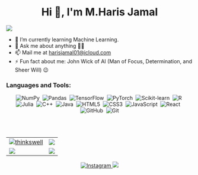 <!--
**heheboi/heheboi** is a ✨ _special_ ✨ repository because its `README.md` (this file) appears on your GitHub profile.

Here are some ideas to get you started:

- 🔭 I’m currently working on ...
- 🌱 I’m currently learning Express, NodeJs, Express, MongoDB
- 👯 I’m looking to collaborate on ...
- 🤔 I’m looking for help with ...
- 💬 Ask me about ...
- 📫 How to reach me: ...
- 😄 Pronouns: ...
- ⚡ Fun fact: ...
-->

<h1 align="center">Hi 👋, I'm M.Haris Jamal</h1>
<img src="https://user-images.githubusercontent.com/73097560/115834477-dbab4500-a447-11eb-908a-139a6edaec5c.gif">


- 🌱 I’m currently learning Machine Learning. 
- 💬 Ask me about anything 👨‍💻
- 📫 Mail me at [harisjamal01@icloud.com](mailto:harisjamal01@icloud.com)
- ⚡ Fun fact about me: John Wick of AI (Man of Focus, Determination, and Sheer Will) 😉


<h3 align="left">Languages and Tools:</h3>
<p align="center"> 
 <img alt="NumPy" src="https://img.shields.io/badge/NumPy-%23000000.svg?&style=for-the-badge&logo=numpy"/>
 <img alt="Pandas" src="https://img.shields.io/badge/Pandas-%231F77B4.svg?&style=for-the-badge&logo=pandas"/>
 <img alt="TensorFlow" src="https://img.shields.io/badge/TensorFlow-AB32CD.svg?&style=for-the-badge&logo=tensorflow"/>
 <img alt="PyTorch" src="https://img.shields.io/badge/PyTorch-E4572B.svg?&style=for-the-badge&logo=pytorch"/>
 <img alt="Scikit-learn" src="https://img.shields.io/badge/Scikit-learn-%23D95B43.svg?&style=for-the-badge&logo=scikit-learn"/>
 <img alt="R" src="https://img.shields.io/badge/R-%23198CE7.svg?&style=for-the-badge&logo=r-lang"/>
 <img alt="Julia" src="https://img.shields.io/badge/Julia-A270BA.svg?&style=for-the-badge&logo=julia"/>
 <img alt="C++" src="https://img.shields.io/badge/C%2B%2B-00599C.svg?&style=for-the-badge&logo=c%2B%2B"/>
 <img alt="Java" src="https://img.shields.io/badge/Java-DF0030.svg?&style=for-the-badge&logo=java"/>
 <img alt="HTML5" src="https://img.shields.io/badge/html5-%23E34F26.svg?&style=for-the-badge&logo=html5&logoColor=white"/>
 <img alt="CSS3" src="https://img.shields.io/badge/css3-%231572B6.svg?&style=for-the-badge&logo=css3&logoColor=white"/>
 <img alt="JavaScript" src="https://img.shields.io/badge/javascript-%23323330.svg?&style=for-the-badge&logo=javascript&logoColor=%23F7DF1E"/>
 <img alt="React" src="https://img.shields.io/badge/react-%2320232a.svg?&style=for-the-badge&logo=react&logoColor=%2361DAFB"/>
 <img alt="GitHub" src="https://img.shields.io/badge/github-%23121011.svg?&style=for-the-badge&logo=github&logoColor=white"/>
 <img alt="Git" src="https://img.shields.io/badge/git-%23F05033.svg?&style=for-the-badge&logo=git&logoColor=white"/>
</p>



<br/> <br/>

<table>
  <tr>
    <td>
      <a href="https://www.github.com/thinkswell">
     <img src="https://github-readme-stats.vercel.app/api?username=thinkswell&show_icons=true&theme=tokyonight&count_private=true&hide_border=true" alt="thinkswell" />
      </a>
    </td>
    <td> 
      <a href="https://www.github.com/thinkswell">
       <img src ="http://github-readme-streak-stats.herokuapp.com?user=thinkswell&hide_border=true&theme=tokyonight" />
      </a>
    </td>
  </tr>
  <tr>
    <td>
      <a href="https://www.github.com/thinkswell">
       <img src ="https://github-readme-stats.vercel.app/api/top-langs/?username=thinkswell&langs_count=8&layout=compact&theme=tokyonight&hide_border=true" />
      </a>
    </td>
     <td>
       <a href="https://www.github.com/harisboi">
       <img src ="https://github-readme-stats.vercel.app/api/pin/?username=thinkswell&repo=javascript-mini-projects&theme=tokyonight&show_icons=true&hide_border=true" />
      </a>
    </td>
  </tr>
</table>
<p align="center"> 
  <a href="https://www.instagram.com/hehebrooo">
    <img alt="Instagram" src="https://img.shields.io/badge/hehebrooo-%23E4405F.svg?&style=for-the-badge&logo=Instagram&logoColor=white"/>
  </a>
    
<a href="https://linkedin.com/in/heheboi">
  <img src="https://img.shields.io/badge/linkedin-%230077B5.svg?&style=for-the-badge&logo=linkedin&logoColor=white">
</a>

</p>
